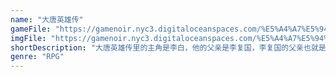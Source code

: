 ```yaml
---
name: "大唐英雄传"
gameFile: "https://gamenoir.nyc3.digitaloceanspaces.com/%E5%A4%A7%E5%94%90%E8%8B%B1%E9%9B%84%E4%BC%A0/dtyxz.zip"
imgFile: "https://gamenoir.nyc3.digitaloceanspaces.com/%E5%A4%A7%E5%94%90%E8%8B%B1%E9%9B%84%E4%BC%A0/original.webp"
shortDescription: "大唐英雄传里的主角是李白，他的父亲是李复国，李复国的父亲也就是中国历史上有名的玄武门兵变中，被其弟弟太宗李世民杀了的太子建成"
genre: "RPG"
---
```

